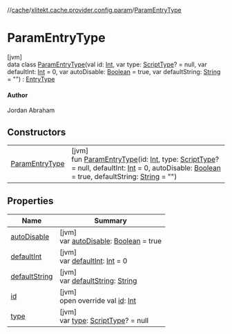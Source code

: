 //[cache](../../../index.md)/[xlitekt.cache.provider.config.param](../index.md)/[ParamEntryType](index.md)

# ParamEntryType

[jvm]\
data class [ParamEntryType](index.md)(val id: [Int](https://kotlinlang.org/api/latest/jvm/stdlib/kotlin/-int/index.html), var type: [ScriptType](../../xlitekt.cache.provider.config/-script-type/index.md)? = null, var defaultInt: [Int](https://kotlinlang.org/api/latest/jvm/stdlib/kotlin/-int/index.html) = 0, var autoDisable: [Boolean](https://kotlinlang.org/api/latest/jvm/stdlib/kotlin/-boolean/index.html) = true, var defaultString: [String](https://kotlinlang.org/api/latest/jvm/stdlib/kotlin/-string/index.html) = &quot;&quot;) : [EntryType](../../xlitekt.cache.provider/-entry-type/index.md)

#### Author

Jordan Abraham

## Constructors

| | |
|---|---|
| [ParamEntryType](-param-entry-type.md) | [jvm]<br>fun [ParamEntryType](-param-entry-type.md)(id: [Int](https://kotlinlang.org/api/latest/jvm/stdlib/kotlin/-int/index.html), type: [ScriptType](../../xlitekt.cache.provider.config/-script-type/index.md)? = null, defaultInt: [Int](https://kotlinlang.org/api/latest/jvm/stdlib/kotlin/-int/index.html) = 0, autoDisable: [Boolean](https://kotlinlang.org/api/latest/jvm/stdlib/kotlin/-boolean/index.html) = true, defaultString: [String](https://kotlinlang.org/api/latest/jvm/stdlib/kotlin/-string/index.html) = &quot;&quot;) |

## Properties

| Name | Summary |
|---|---|
| [autoDisable](auto-disable.md) | [jvm]<br>var [autoDisable](auto-disable.md): [Boolean](https://kotlinlang.org/api/latest/jvm/stdlib/kotlin/-boolean/index.html) = true |
| [defaultInt](default-int.md) | [jvm]<br>var [defaultInt](default-int.md): [Int](https://kotlinlang.org/api/latest/jvm/stdlib/kotlin/-int/index.html) = 0 |
| [defaultString](default-string.md) | [jvm]<br>var [defaultString](default-string.md): [String](https://kotlinlang.org/api/latest/jvm/stdlib/kotlin/-string/index.html) |
| [id](id.md) | [jvm]<br>open override val [id](id.md): [Int](https://kotlinlang.org/api/latest/jvm/stdlib/kotlin/-int/index.html) |
| [type](type.md) | [jvm]<br>var [type](type.md): [ScriptType](../../xlitekt.cache.provider.config/-script-type/index.md)? = null |
